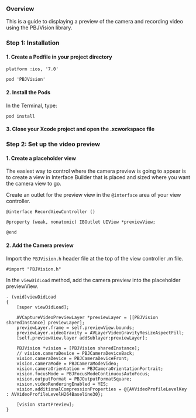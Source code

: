 ### Overview

This is a guide to displaying a preview of the camera and recording video using the PBJVision library.

### Step 1: Installation

#### 1. Create a Podfile in your project directory

```
platform :ios, '7.0'

pod 'PBJVision'
```

#### 2. Install the Pods

In the Terminal, type:

```
pod install
```

#### 3. Close your Xcode project and open the .xcworkspace file

### Step 2: Set up the video preview

#### 1. Create a placeholder view

The easiest way to control where the camera preview is going to appear is to create a view in Interface Builder that is placed and sized where you want the camera view to go.

Create an outlet for the preview view in the `@interface` area of your view controller.

```
@interface RecordViewController ()

@property (weak, nonatomic) IBOutlet UIView *previewView;

@end
```

#### 2. Add the Camera preview

Import the `PBJVision.h` header file at the top of the view controller .m file.

```
#import "PBJVision.h"
```

In the `viewDidLoad` method, add the camera preview into the placeholder previewView.

```
- (void)viewDidLoad
{
    [super viewDidLoad];

    AVCaptureVideoPreviewLayer *previewLayer = [[PBJVision sharedInstance] previewLayer];
    previewLayer.frame = self.previewView.bounds;
    previewLayer.videoGravity = AVLayerVideoGravityResizeAspectFill;
    [self.previewView.layer addSublayer:previewLayer];
    
    PBJVision *vision = [PBJVision sharedInstance];
    // vision.cameraDevice = PBJCameraDeviceBack;
    vision.cameraDevice = PBJCameraDeviceFront;
    vision.cameraMode = PBJCameraModeVideo;
    vision.cameraOrientation = PBJCameraOrientationPortrait;
    vision.focusMode = PBJFocusModeContinuousAutoFocus;
    vision.outputFormat = PBJOutputFormatSquare;
    vision.videoRenderingEnabled = YES;
    vision.additionalCompressionProperties = @{AVVideoProfileLevelKey : AVVideoProfileLevelH264Baseline30};
    
    [vision startPreview];
}
```